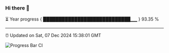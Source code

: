 ### Hi there 👋

⏳ Year progress { ████████████████████████████▁▁ } 93.35 %

---

⏰ Updated on Sat, 07 Dec 2024 15:38:01 GMT

![Progress Bar CI](https://github.com/IshwaranRudhara/GIT-ACTION/workflows/Progress%20Bar%20CI/badge.svg)

